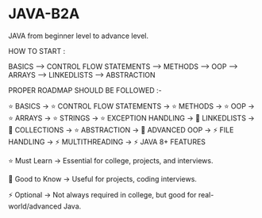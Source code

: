 # JAVA-B2A
JAVA from beginner level to advance level. 

HOW TO START : 

BASICS --> CONTROL FLOW STATEMENTS --> METHODS --> OOP --> ARRAYS --> LINKEDLISTS --> ABSTRACTION




PROPER ROADMAP SHOULD BE FOLLOWED :-

⭐ BASICS → ⭐ CONTROL FLOW STATEMENTS → ⭐ METHODS → ⭐ OOP → ⭐ ARRAYS → ⭐ STRINGS → ⭐ EXCEPTION HANDLING → 🔹 LINKEDLISTS → 🔹 COLLECTIONS → ⭐ ABSTRACTION → 🔹 ADVANCED OOP → ⚡ FILE HANDLING → ⚡ MULTITHREADING → ⚡ JAVA 8+ FEATURES


⭐ Must Learn → Essential for college, projects, and interviews.

🔹 Good to Know → Useful for projects, coding interviews.

⚡ Optional → Not always required in college, but good for real-world/advanced Java.
